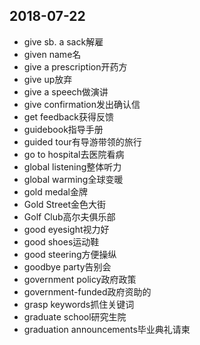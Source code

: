 2018-07-22
---
- give sb. a sack解雇
- given name名
- give a prescription开药方
- give up放弃
- give a speech做演讲
- give confirmation发出确认信
- get feedback获得反馈
- guidebook指导手册
- guided tour有导游带领的旅行
- go to hospital去医院看病
- global listening整体听力
- global warming全球变暖
- gold medal金牌
- Gold Street金色大街
- Golf Club高尔夫俱乐部
- good eyesight视力好
- good shoes运动鞋
- good steering方便操纵
- goodbye party告别会
- government policy政府政策
- government-funded政府资助的
- grasp keywords抓住关键词
- graduate school研究生院
- graduation announcements毕业典礼请柬